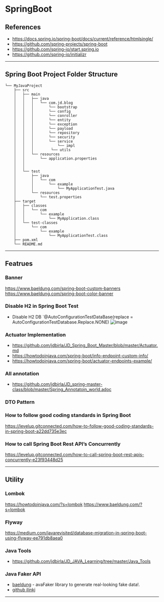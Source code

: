 # SpringBoot

## References
* <https://docs.spring.io/spring-boot/docs/current/reference/htmlsingle/>
* <https://github.com/spring-projects/spring-boot>
* <https://github.com/spring-io/start.spring.io>
* <https://github.com/spring-io/initializr>
---

## Spring Boot Project Folder Structure
```
└── MyJavaProject
    ├── src
    │   ├── main
    │   │   ├── java
    │   │   │   └── com.jd.blog
    │   │   │       └── bootstrap
    │   │   │       └── config
    │   │   │       └── conroller
    │   │   │       └── entity
    │   │   │       └── exception
    │   │   │       └── payload
    │   │   │       └── repository
    │   │   │       └── security
    │   │   │       └── service
    │   │   │           └── impl
    │   │   │        └── utils
    │   │   └── resources
    │   │       └── application.properties
    │   │   
    │   │       
    │   └── test
    │       ├── java
    │       │   └── com
    │       │       └── example
    │       │           └── MyApplicationTest.java
    │       └── resources
    │           └── test.properties
    ├── target
    │   ├── classes
    │   │   └── com
    │   │       └── example
    │   │           └── MyApplication.class
    │   └── test-classes
    │       └── com
    │           └── example
    │               └── MyApplicationTest.class
    ├── pom.xml
    └── README.md

```
---
## Featrues
### Banner
<https://www.baeldung.com/spring-boot-custom-banners>
<https://www.baeldung.com/spring-boot-color-banner>

### Disable H2 in Spring Boot Test
- Disable H2 DB `@AutoConfigurationTestDataBase(replace = AutoConfigurationTestDatabase.Replace.NONE)
![image](https://user-images.githubusercontent.com/69948118/236414915-80f23a38-90fa-481e-bdf7-ed4d696c1149.png)

### Actuator Implementation
- <https://github.com/jdbirla/JD_Spring_Boot_Master/blob/master/Actuator.md>
- <https://howtodoinjava.com/spring-boot/info-endpoint-custom-info/>
- <https://howtodoinjava.com/spring-boot/actuator-endpoints-example/>

### All annotation
- <https://github.com/jdbirla/JD_spring-master-class/blob/master/Spring_Annotatoin_world.adoc>

### DTO Pattern

### How to follow good coding standards in Spring Boot
https://levelup.gitconnected.com/how-to-follow-good-coding-standards-in-spring-boot-a22dd735e3ec


### How to call Spring Boot Rest API’s Concurrently
<https://levelup.gitconnected.com/how-to-call-spring-boot-rest-apis-concurrently-e23f93448d25>

----
## Utility
### Lombok
<https://howtodoinjava.com/?s=lombok>
<https://www.baeldung.com/?s=lombok>

### Flyway
<https://medium.com/javarevisited/database-migration-in-spring-boot-using-flyway-ee791db8aea0>

### Java Tools
- <https://github.com/jdbirla/JD_JAVA_Learning/tree/master/Java_Tools>

### Java Faker API
- [baeldung](https://www.baeldung.com/java-faker) - avaFaker library to generate real-looking fake data!.
- [github ilinkj](https://github.com/DiUS/java-faker) 

---
